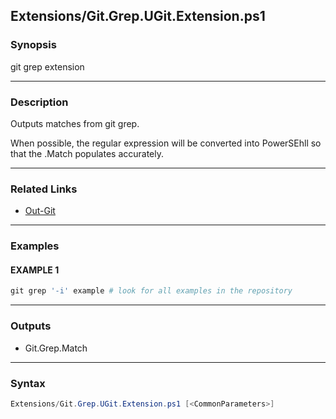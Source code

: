 Extensions/Git.Grep.UGit.Extension.ps1
--------------------------------------




### Synopsis
git grep extension



---


### Description

Outputs matches from git grep.

When possible, the regular expression will be converted into PowerSEhll so that the .Match populates accurately.



---


### Related Links
* [Out-Git](Out-Git.md)





---


### Examples
#### EXAMPLE 1
```PowerShell
git grep '-i' example # look for all examples in the repository
```



---


### Outputs
* Git.Grep.Match






---


### Syntax
```PowerShell
Extensions/Git.Grep.UGit.Extension.ps1 [<CommonParameters>]
```
